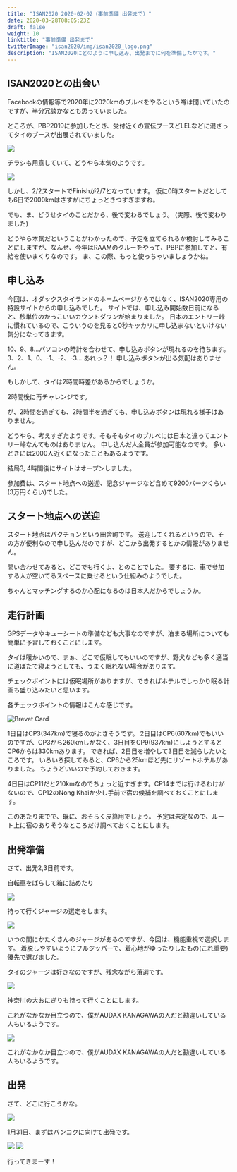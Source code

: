 ```yaml
---
title: "ISAN2020 2020-02-02（事前準備 出発まで）"
date: 2020-03-28T08:05:23Z
draft: false
weight: 10
linktitle: "事前準備 出発まで"
twitterImage: "isan2020/img/isan2020_logo.png"
description: "ISAN2020にどのように申し込み、出発までに何を準備したかです。"
---
```

## ISAN2020との出会い

Facebookの情報等で2020年に2020kmのブルベをやるという噂は聞いていたのですが、半分冗談かなとも思っていました。

ところが、PBP2019に参加したとき、受付近くの宣伝ブースどLELなどに混ざってタイのブースが出展されていました。

![](../img/img_5833.jpg)

チラシも用意していて、どうやら本気のようです。

![](../img/img_5846.jpg)

しかし、2/2スタートでFinishが2/7となっています。
仮に0時スタートだとしても6日で2000kmはさすがにちょっときつすぎますね。

でも、ま、どうせタイのことだから、後で変わるでしょう。
(実際、後で変わりました)

どうやら本気だということがわかったので、予定を立てられるか検討してみることにしますが、なんせ、今年はRAAMのクルーをやって、PBPに参加してと、有給を使いまくりなのです。
ま、この際、もっと使っちゃいましょうかね。

## 申し込み

今回は、オダックスタイランドのホームページからではなく、ISAN2020専用の特設サイトからの申し込みでした。
サイトでは、申し込み開始数日前になると、秒単位のかっこいいカウントダウンが始まりました。
日本のエントリー峠に慣れているので、こういうのを見ると0秒キッカリに申し込まないといけない気分になってきます。

10、9、8...パソコンの時計を合わせて、申し込みボタンが現れるのを待ちます。
3、2、1、0、-1、-2、-3... あれっ？！
申し込みボタンが出る気配はありません。

もしかして、タイは2時間時差があるからでしょうか。

2時間後に再チャレンジです。

が、2時間を過ぎても、2時間半を過ぎても、申し込みボタンは現れる様子はありません。

どうやら、考えすぎたようです。そもそもタイのブルベには日本と違ってエントリー峠なんてものはありません。
申し込んだ人全員が参加可能なのです。
多いときには2000人近くになったこともあるようです。

結局3, 4時間後にサイトはオープンしました。

参加費は、スタート地点への送迎、記念ジャージなど含めて9200バーツくらい(3万円くらい)でした。

## スタート地点への送迎

スタート地点はパクチョンという田舎町です。
送迎してくれるというので、その方が便利なので申し込んだのですが、どこから出発するとかの情報がありません。

問い合わせてみると、どこでも行くよ、とのことでした。
要するに、車で参加する人が空いてるスペースに乗せるという仕組みのようでした。

ちゃんとマッチングするのか心配になるのは日本人だからでしょうか。


## 走行計画

GPSデータやキューシートの準備なども大事なのですが、泊まる場所についても簡単に予習しておくことにします。

タイは暖かいので、まぁ、どこで仮眠してもいいのですが、野犬なども多く適当に道ばたで寝ようとしても、うまく眠れない場合があります。

チェックポイントには仮眠場所がありますが、できればホテルでしっかり眠る計画も盛り込みたいと思います。

各チェックポイントの情報はこんな感じです。

![Brevet Card](../img/brevet.png)

1日目はCP3(347km)で寝るのがよさそうです。
2日目はCP6(607km)でもいいのですが、CP3から260kmしかなく、3日目をCP9(937km)にしようとするとCP6からは330kmあります。
できれば、2日目を増やして3日目を減らしたいところです。
いろいろ探してみると、CP6から25kmほど先にリゾートホテルがありました。
ちょうどいいので予約しておきます。

4日目はCP11だと210kmなのでちょっと近すぎます。CP14までは行けるわけがないので、CP12のNong Khaiか少し手前で宿の候補を調べておくことにします。

このあたりまでで、既に、おそらく皮算用でしょう。
予定は未定なので、ルート上に宿のありそうなところだけ調べておくことにします。

## 出発準備

さて、出発2,3日前です。

自転車をばらして箱に詰めたり

![](../img/img_8532.jpg)

持って行くジャージの選定をします。

![](../img/img_8533.jpg)

いつの間にかたくさんのジャージがあるのですが、今回は、機能重視で選択します。
着脱しやすいようにフルジッパーで、着心地がゆったりしたもの(これ重要)優先で選びました。

タイのジャージは好きなのですが、残念ながら落選です。

![](../img/img_8535.jpg)

神奈川の大おにぎりも持って行くことにします。

これがなかなか目立つので、僕がAUDAX KANAGAWAの人だと勘違いしている人もいるようです。

![](../img/img_8536.jpg)

これがなかなか目立つので、僕がAUDAX KANAGAWAの人だと勘違いしている人もいるようです。

## 出発

さて、どこに行こうかな。

![](../img/img_8551.jpg)

1月31日、まずはバンコクに向けて出発です。

![](../img/img_8552.jpg)
![](../img/img_8553.jpg)

行ってきまーす！
